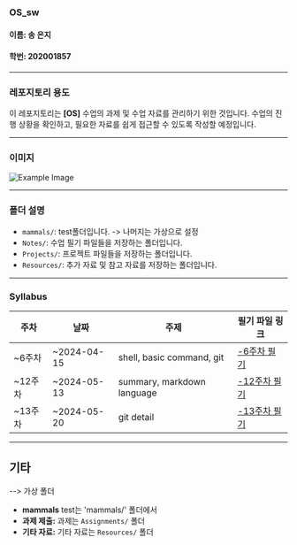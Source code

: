 ### OS_sw

#### 이름: 송 은지
#### 학번: 202001857

---

### 레포지토리 용도

이 레포지토리는 **[OS]** 수업의 과제 및 수업 자료를 관리하기 위한 것입니다. 수업의 진행 상황을 확인하고, 필요한 자료를 쉽게 접근할 수 있도록 작성할 예정입니다.

---

### 이미지

![Example Image](https://cdn.it.chosun.com/news/photo/201605/2016053085001_1.jpg)

---

### 폴더 설명

- `mammals/`: test폴더입니다.
-> 나머지는 가상으로 설정
- `Notes/`: 수업 필기 파일들을 저장하는 폴더입니다.
- `Projects/`: 프로젝트 파일들을 저장하는 폴더입니다.
- `Resources/`: 추가 자료 및 참고 자료를 저장하는 폴더입니다.

---

### Syllabus

| 주차   | 날짜       | 주제                          | 필기 파일 링크                      |
|--------|------------|-------------------------------|-------------------------------------|
| ~6주차  | ~2024-04-15 | shell, basic command, git | [-6주차 필기](./w1.txt)        |
| ~12주차  | ~2024-05-13 | summary, markdown language | [-12주차 필기](./w2.txt)        |
| ~13주차  | ~2024-05-20 | git detail | [-13주차 필기](./w3.txt)        |

---

## 기타
--> 가상 폴더
- **mammals** test는 'mammals/' 폴더에서
- **과제 제출:** 과제는 `Assignments/` 폴더 
- **기타 자료:** 기타 자료는 `Resources/` 폴더
